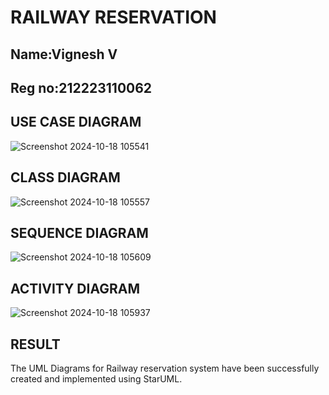 # RAILWAY RESERVATION

## Name:Vignesh V
## Reg no:212223110062

## USE CASE DIAGRAM
![Screenshot 2024-10-18 105541](https://github.com/user-attachments/assets/c023f513-c3af-481d-98de-58d88a5f5d53)
## CLASS DIAGRAM
![Screenshot 2024-10-18 105557](https://github.com/user-attachments/assets/82a9201e-c9e0-420c-bc33-7f84c5379e82)
## SEQUENCE DIAGRAM
![Screenshot 2024-10-18 105609](https://github.com/user-attachments/assets/5a9ec5fd-2ef3-4c52-abfe-ba650f49e039)
## ACTIVITY DIAGRAM
![Screenshot 2024-10-18 105937](https://github.com/user-attachments/assets/033c2a3c-40ce-45fd-8703-a30823b7180a)


## RESULT
The UML Diagrams for Railway reservation system have been successfully created and implemented using StarUML.
